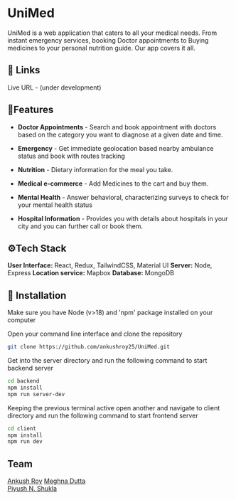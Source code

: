 # UniMed

UniMed is a web application that caters to all your medical needs. From instant emergency services, booking Doctor appointments to Buying medicines to your personal nutrition guide. Our app covers it all.

## 🔗 Links

Live URL - (under development)

## 📃Features

- **Doctor Appointments** - Search and book appointment with doctors based on the category you want to diagnose at a given date and time.

- **Emergency** - Get immediate geolocation based nearby ambulance status and book with routes tracking

- **Nutrition** - Dietary information for the meal you take.

- **Medical e-commerce** - Add Medicines to the cart and buy them.

- **Mental Health** - Answer behavioral, characterizing surveys to check for your mental health status

- **Hospital Information** - Provides you with details about hospitals in your city and you can further call or book them.

## ⚙️Tech Stack

**User Interface:** React, Redux, TailwindCSS, Material UI
**Server:** Node, Express
**Location service:** Mapbox
**Database:** MongoDB

## 📩 Installation

Make sure you have Node (v>18) and 'npm' package installed on your computer

Open your command line interface and clone the repository

```bash
git clone https://github.com/ankushroy25/UniMed.git
```

Get into the server directory and run the following command to start backend server

```bash
cd backend
npm install
npm run server-dev
```

Keeping the previous terminal active open another and navigate to client directory and run the following command to start frontend server

```bash
cd client
npm install
npm run dev

```

## Team

[Ankush Roy](https://github.com/ankushroy25)
[Meghna Dutta](https://github.com/meghnadutta02)  
[Piyush N. Shukla](https://github.com/PiyushNShukla)
